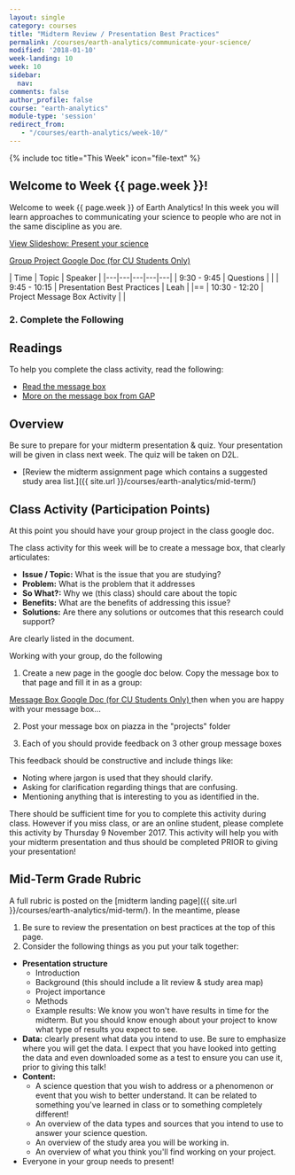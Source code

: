 ```yaml
---
layout: single
category: courses
title: "Midterm Review / Presentation Best Practices"
permalink: /courses/earth-analytics/communicate-your-science/
modified: '2018-01-10'
week-landing: 10
week: 10
sidebar:
  nav:
comments: false
author_profile: false
course: "earth-analytics"
module-type: 'session'
redirect_from:
   - "/courses/earth-analytics/week-10/"
---
```


{% include toc title="This Week" icon="file-text" %}

<div class="notice--info" markdown="1">

## <i class="fa fa-ship" aria-hidden="true"></i> Welcome to Week {{ page.week }}!

Welcome to week {{ page.week }} of Earth Analytics! In this week you will learn
approaches to communicating your science to people who are not in the same discipline
as you are.

<a class="btn .btn--x-large btn-info" href="{{ site.url }}/slide-shows/5-present-your-science-presentation/" target= "_blank"> <i class="fa fa-youtube-play" aria-hidden="true"></i>
View Slideshow: Present your science</a>

<a class="btn .btn--x-large btn-info" href="https://docs.google.com/document/d/14LNBg_3d33Tkc4XZTKVvHvmyfaV1yGDGc39VwxaCe6g/edit#" target= "_blank"> <i class="fa fa-file-text" aria-hidden="true"></i>
Group Project Google Doc (for CU Students Only) </a>

</div>

|  Time | Topic   | Speaker   |
|---|---|---|---|---|
| 9:30 - 9:45  | Questions |   |
| 9:45 - 10:15  | Presentation Best Practices | Leah |
|==
| 10:30 - 12:20  | Project Message Box Activity  |   |


### 2. Complete the Following

## Readings

To help you complete the class activity, read the following:

* <a href = "https://docs.wixstatic.com/ugd/e58a91_26905f568b1f42b78ba712ac6bb9db65.pdf" target = "_blank">Read the message box </a>
* <a href = "http://gap2.eu/methodological-toolbox/the-message-box/" target = "_blank">More on the message box from GAP</a>


## Overview

Be sure to prepare for your midterm presentation & quiz.
Your presentation will be given in class next week. The quiz will be taken
on D2L.

* [Review the midterm assignment page which contains a suggested study area list.]({{ site.url }}/courses/earth-analytics/mid-term/)

<div class="notice--warning" markdown="1">

## Class Activity (Participation Points)

At this point you should have your group project in the class google doc.

The class activity for this week will be to create a message box, that clearly articulates:

* **Issue / Topic:** What is the issue that you are studying?
* **Problem:** What is the problem that it addresses
* **So What?:** Why we (this class) should care about the topic
* **Benefits:** What are the benefits of addressing this issue?
* **Solutions:** Are there any solutions or outcomes that this research could support?

Are clearly listed in the document.

Working with your group, do the following

1. Create a new page in the google doc below. Copy the message box to that page
and fill it in as a group:

<a class="btn .btn--x-large btn-info" href="https://docs.google.com/document/d/1I0Ux8Z-l2xIB5df1TZ6u6K1tdAwvYKt_vqvzjegGeHI/edit" target= "_blank"> <i class="fa fa-file-text" aria-hidden="true"></i>
Message Box Google Doc (for CU Students Only) </a> then when you are happy with your message box...

2. Post your message box on piazza in the "projects" folder


3. Each of you should provide feedback on 3 other group message boxes

This feedback should be constructive and include things like:

* Noting where jargon is used that they should clarify.
* Asking for clarification regarding things that are confusing.
* Mentioning anything that is interesting to you as identified in the.

There should be sufficient time for you to complete this activity during class. However
if you miss class, or are an online student, please complete this activity by
Thursday 9 November 2017. This activity will help you with your midterm presentation
and thus should be completed PRIOR to giving your presentation!

## Mid-Term Grade Rubric


A full rubric is posted on the [midterm landing page]({{ site.url }}/courses/earth-analytics/mid-term/). In the meantime, please

1. Be sure to review the presentation on best practices at the top of this page.
2. Consider the following things as you put your talk together:

* **Presentation structure**
  * Introduction
  * Background (this should include a lit review & study area map)
  * Project importance
  * Methods
  * Example results: We know you won't have results in time for the midterm. But you should know enough about your project to know what type of results you expect to see.
* **Data:** clearly present what data you intend to use. Be sure to emphasize where you will get the data. I expect that you have looked into getting the data and even downloaded some as a test to ensure you can use it, prior to giving this talk!
* **Content:**
  * A science question that you wish to address or a phenomenon or event that you wish to better understand. It can be related to something you've learned in class or to something completely different!
  * An overview of the data types and sources that you intend to use to answer your science question.
  * An overview of the study area you will be working in.
  * An overview of what you think you'll find working on your project.
* Everyone in your group needs to present!



<!--

This is the API assignment -- it's probably not that valuable
## <i class="fa fa-pencil-square-o" aria-hidden="true"></i> Homework Submission


### Complete the assignment below:

This week you will create an html formatted report! We will use html in case
you'd like to embed interactive leaflet maps in your final report. Do the following:

Create a new `R markdown `document. Name it: **lastName-firstInitial-week10.Rmd**
Within your `.Rmd` document, include the plots listed below. When you are done
with your report, use `knitr` to convert it to `html` format. Submit both the
`.Rmd` file and the `.html` file to D2L. Be sure to name your files
as instructed above!

#### Use knitr code chunk arguments

For this week's assignment, you can turn off warnings but please do not hide
your code. We want to see how your code up your plots and how you access the
data.

Include the following plots in your homework:

IMPORTANT!! for all plots be sure to:

* Add a title and label the x and y axes appropriately
* Adjust the colors of your plot to make it look nice

## Homework Part 1. Answer the following questions (33%)

1. What does API stand for and what is an API?
2. Why is programmatic access to data within our code useful?
3. List 2 characteristics of the `JSON` file format.

## Homework Part 2. Create the 2 plots below (66%)

#### Plot 1

Using the tools that we learned above, import the Princeton salary data below.

Plot the following:

Experience (x axis) vs. salary (y axis). Color your points by SEX and use facets
to add a facet for each of the three ranks. Your plot should look like the
one on the bottom of [this page]( {{ site.url }}/courses/earth-analytics/week-10/get-data-with-rcurl-r/#example-homework-plot).

<a href="http://data.princeton.edu/wws509/datasets/#salary" target="_blank">Learn more about the Princeton salary data</a>

As described on the website:

> These are the salary data used in Weisberg's book, consisting of observations on six variables for 52 tenure-track professors in a small college. The variables are:

* **sx** Sex, coded 1 for female and 0 for male
* **rk** Rank, coded
  * **1** for assistant professor,
  * **2** for associate professor, and
  * **3** for full professor
* **yr** Number of years in current rank
* **dg** Highest degree, coded 1 if doctorate, 0 if masters
* **yd** Number of years since highest degree was earned
* **sl** Academic year salary, in dollars.

**HINT:** these data have a header. You will have to look up the appropriate argument
to ensure that the data import properly using `read.table()`.

**HINT2:** You can add facets or individual plots for particular subsets of data (
in this case rank) using the `facet_wrap()` argument in a ggplot plot. For example
 `+ facet_wrap(~dg)` will create a ggplot plot with sub plots filtered by highest
 degree.)

#### Plot 2

Use the `read_secure_csv_file()` function to import the gapminder data following
 [this lesson]({{ site.url }}/courses/earth-analytics/week-10/access-gapminder-data-rcurl-r/)
Then create a plot using the `ggplot()` of two variables of interest. You can
pick any variables that you want to plot together but do not use variables that
we demonstrate in the online lessons!


#### Bonus plot - (1 point)

Following the class lessons, create an interactive map showing surface water
site locations using leaflet. The map popup should include the discharge value
for each site and the station type. IMPORTANT: there is a bug where leaflet
maps don't always render properly unless you specify the tile background that
it should use! If you get a map with a grey background, this may be why!

#### Additional bonus - (1 point)

You will get a second bonus point if you can make each marker unique based on
station type!

****

## Homework due: Wednesday April 12 2017 @ NOON.
Submit your report in both `.Rmd` and `.html` format to the D2l dropbox.

NOTE: ALL future assignments will be due BEFORE CLASS on Wednesday at NOON. Following
course policy we will not accept late assignments. Start early and submit your
assignment BEFORE NOON.
</div>


## Grade rubric

#### Questions (33.3%)

|  Full Credit | Partial Credit ~B | Partial Credit ~C | Partial Credit ~D | No Credit|
|---|---|---|---|---|
| What does API stand for and what is an API? |  |  | | |
| Why is programmatic access to data within our code useful? |  |  | | |
|===
| List 2 characteristics of the JSON file format. |  |  | | |

#### Plot 1 - Princeton data plot (33.3%)

|  Full Credit | Partial Credit ~B | Partial Credit ~C | Partial Credit ~D | No Credit|
|---|---|---|---|---|
| Data are plotted using the ggplot() function (not qplot!). |  |  | | |
| Data are read in using read.table() directly from the website (if you don't need to use getURL, that is ok. |  |  | | |
| Data are plotted: Experience (x axis) vs. salary (y axis).  |  |  | | |
| Data points are colored by sex.  |  |  | | |
| Ggplot facets are used to plot each subset by RANK.  |  |  | | |
| X and Y axis are labelled appropriately and the plot has a clear title.  |  |  | | |
|===
| Code is well documented and printed on the output html or pdf document.|  |  | | |

#### Plot 2 - Gapminder data plot using function (33.3%)

|  Full Credit | Partial Credit ~B | Partial Credit ~C | Partial Credit ~D | No Credit|
|---|---|---|---|---|
| Gapminder data are imported directly into R using the read_secure_csv_file() function. |  |  | | |
| Two variables are plotted (and they are not the variables used in the lessons). |  |  | | |
| X and Y axis are labelled appropriately  and the plot has a clear title.  |  |  | | |
|===
| Code is well documented and printed on the output html or pdf document.|  |  | | |

-->
